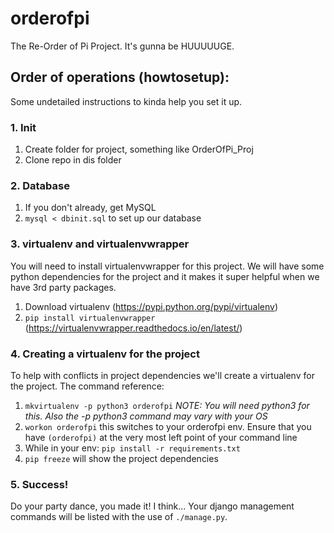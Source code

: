 # orderofpi
The Re-Order of Pi Project. It's gunna be HUUUUUGE.


## Order of operations (howtosetup):
Some undetailed instructions to kinda help you set it up.
### 1. Init
  1. Create folder for project, something like OrderOfPi_Proj
  2. Clone repo in dis folder
### 2. Database
  1. If you don't already, get MySQL
  2. `mysql < dbinit.sql` to set up our database
### 3. virtualenv and virtualenvwrapper
You will need to install virtualenvwrapper for this project. We will have some python dependencies for the project and it makes it super helpful when we have 3rd party packages.
  1. Download virtualenv (https://pypi.python.org/pypi/virtualenv)
  2. `pip install virtualenvwrapper` (https://virtualenvwrapper.readthedocs.io/en/latest/)
### 4. Creating a virtualenv for the project
To help with conflicts in project dependencies we'll create a virtualenv for the project. The command reference: 
  1. `mkvirtualenv -p python3 orderofpi` *NOTE: You will need python3 for this. Also the -p python3 command may vary with your OS*
  2. `workon orderofpi` this switches to your orderofpi env. Ensure that you have `(orderofpi)` at the very most left point of your command line
  3. While in your env: `pip install -r requirements.txt`
  4. `pip freeze` will show the project dependencies
### 5. Success!
Do your party dance, you made it! I think... Your django management commands will be listed with the use of `./manage.py`.
